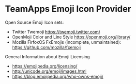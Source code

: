 # TeamApps Emoji Icon Provider

Open Source Emoji Icon sets:

* Twitter Twemoji https://twemoji.twitter.com/
* OpenMoji Color and Line Style https://openmoji.org/library/
* Mozilla FirfoxOS FxEmojis (incomplete, unmaintained): https://github.com/mozilla/fxemoji

General Information about Emoji Licensing
* https://emojipedia.org/licensing/
* http://unicode.org/emoji/images.html
* https://blog.emojipedia.org/who-owns-emoji/